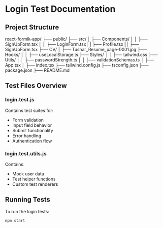 # Login Test Documentation

## Project Structure
react-formik-app/
├── public/
├── src/
│   ├── Components/
│   │   ├── SignUpForm.tsx
│   │   ├── LoginForm.tsx
|   |   ├── Profile.tsx
|   |   ├── SignUpForm.tsx
├── CV/
│   ├── Tushar_Resume_page-0001.jpg
├── Hooks/
│   │   ├── useLocalStorage.ts
├── Styles/
│   │   ├── tailwind.css
├── Utils/
│   │   ├── passwordStrength.ts
│   │   ├── validationSchemas.ts
│   ├── App.tsx
│   ├── index.tsx
├── tailwind.config.js
├── tsconfig.json
├── package.json
├── README.md

## Test Files Overview

### login.test.js
Contains test suites for:
- Form validation
- Input field behavior
- Submit functionality
- Error handling
- Authentication flow

### login.test.utils.js 
Contains:
- Mock user data
- Test helper functions
- Custom test renderers

## Running Tests

To run the login tests:
```bash
npm start
